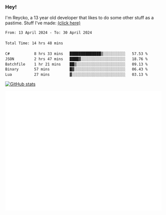 ### Hey!
I'm Reycko, a 13 year old developer that likes to do some other stuff as a pastime.
Stuff I've made: [(click here)](https://pastebin.com/raw/QiNpEYja)

<!--START_SECTION:wakasection-->

```txt
From: 13 April 2024 - To: 30 April 2024

Total Time: 14 hrs 48 mins

C#           8 hrs 33 mins   ██████████████▒░░░░░░░░░░   57.53 %
JSON         2 hrs 47 mins   ████▓░░░░░░░░░░░░░░░░░░░░   18.76 %
Batchfile    1 hr 21 mins    ██▒░░░░░░░░░░░░░░░░░░░░░░   09.13 %
Binary       57 mins         █▓░░░░░░░░░░░░░░░░░░░░░░░   06.43 %
Lua          27 mins         ▓░░░░░░░░░░░░░░░░░░░░░░░░   03.13 %
```

<!--END_SECTION:wakasection-->

[![GitHub stats](https://github-readme-stats.vercel.app/api?username=Reycko&show_icons=true&theme=dark&hide_title=true&count_private=true)](https://github.com/anuraghazra/github-readme-stats)

![Metrics](/github-metrics.svg)
